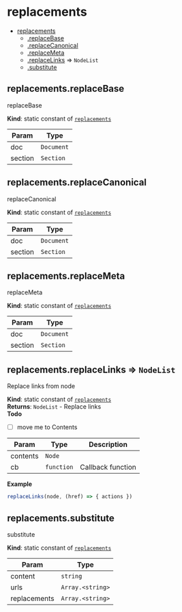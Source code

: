 <a name="module_replacements"></a>

# replacements

* [replacements](#module_replacements)
    * [.replaceBase](#module_replacements.replaceBase)
    * [.replaceCanonical](#module_replacements.replaceCanonical)
    * [.replaceMeta](#module_replacements.replaceMeta)
    * [.replaceLinks](#module_replacements.replaceLinks) ⇒ <code>NodeList</code>
    * [.substitute](#module_replacements.substitute)

<a name="module_replacements.replaceBase"></a>

## replacements.replaceBase
replaceBase

**Kind**: static constant of [<code>replacements</code>](#module_replacements)  

| Param | Type |
| --- | --- |
| doc | <code>Document</code> | 
| section | <code>Section</code> | 

<a name="module_replacements.replaceCanonical"></a>

## replacements.replaceCanonical
replaceCanonical

**Kind**: static constant of [<code>replacements</code>](#module_replacements)  

| Param | Type |
| --- | --- |
| doc | <code>Document</code> | 
| section | <code>Section</code> | 

<a name="module_replacements.replaceMeta"></a>

## replacements.replaceMeta
replaceMeta

**Kind**: static constant of [<code>replacements</code>](#module_replacements)  

| Param | Type |
| --- | --- |
| doc | <code>Document</code> | 
| section | <code>Section</code> | 

<a name="module_replacements.replaceLinks"></a>

## replacements.replaceLinks ⇒ <code>NodeList</code>
Replace links from node

**Kind**: static constant of [<code>replacements</code>](#module_replacements)  
**Returns**: <code>NodeList</code> - Replace links  
**Todo**

- [ ] move me to Contents


| Param | Type | Description |
| --- | --- | --- |
| contents | <code>Node</code> |  |
| cb | <code>function</code> | Callback function |

**Example**  
```js
replaceLinks(node, (href) => { actions })
```
<a name="module_replacements.substitute"></a>

## replacements.substitute
substitute

**Kind**: static constant of [<code>replacements</code>](#module_replacements)  

| Param | Type |
| --- | --- |
| content | <code>string</code> | 
| urls | <code>Array.&lt;string&gt;</code> | 
| replacements | <code>Array.&lt;string&gt;</code> | 

